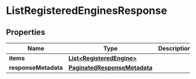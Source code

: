 

# ListRegisteredEnginesResponse


## Properties

| Name | Type | Description | Notes |
|------------ | ------------- | ------------- | -------------|
|**items** | [**List&lt;RegisteredEngine&gt;**](RegisteredEngine.md) |  |  [optional] |
|**responseMetadata** | [**PaginatedResponseMetadata**](PaginatedResponseMetadata.md) |  |  [optional] |



